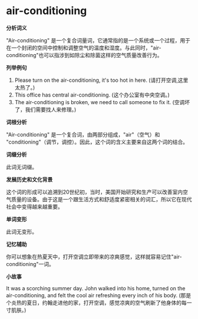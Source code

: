 # air-conditioning

**分析词义**

  

"Air-conditioning" 是一个复合词量词，它通常指的是一个系统或一个过程，用于在一个封闭的空间中控制和调整空气的温度和湿度。与此同时，"air-conditioning"也可以指涉到如除尘和除菌这样的空气质量改善行为。

  

**列举例句**

  

1.  Please turn on the air-conditioning, it's too hot in here. (请打开空调,这里太热了。)
2.  This office has central air-conditioning. (这个办公室有中央空调。)
3.  The air-conditioning is broken, we need to call someone to fix it. (空调坏了，我们需要找人来修理。)

  

**词根分析**

  

"Air-conditioning" 是一个复合词，由两部分组成，"air"（空气）和 "conditioning"（调节，调控）。因此，这个词的含义主要来自这两个词的结合。

  

**词缀分析**

  

此词无词缀。

  

**发展历史和文化背景**

  

这个词的形成可以追溯到20世纪初，当时，美国开始研究和生产可以改善室内空气质量的设备。由于这是一个跟生活方式和舒适度紧密相关的词汇，所以它在现代社会中变得越来越重要。

  

**单词变形**

  

此词无变形。

  

**记忆辅助**

  

你可以想象在热夏天中，打开空调立即带来的凉爽感觉，这样就容易记住"air-conditioning"一词。

  

**小故事**

  

It was a scorching summer day. John walked into his home, turned on the air-conditioning, and felt the cool air refreshing every inch of his body. (那是个炎热的夏日，约翰走进他的家，打开空调，感觉凉爽的空气刷新了他身体的每一寸肌肤。)

